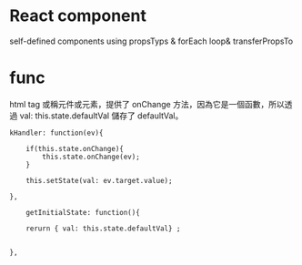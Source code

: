 # React component
self-defined components using propsTyps &amp; forEach loop&amp; transferPropsTo


# func


html tag 或稱元件或元素，提供了 onChange 方法，因為它是一個函數，所以透過 val: this.state.defaultVal 儲存了 defaultVal。

    kHandler: function(ev){

        if(this.state.onChange){
            this.state.onChange(ev);
        }

        this.setState(val: ev.target.value);

    },
    
        getInitialState: function(){

        rerurn { val: this.state.defaultVal} ;


    }, 
    
    
    
 

